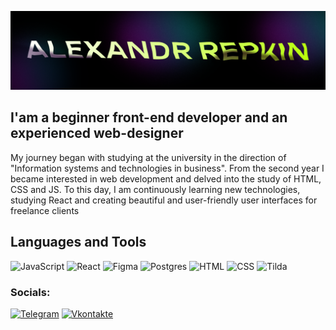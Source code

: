 ![Header](https://github.com/AlexSunchozz/AlexSunchozz/blob/a697309d40bb1a3bccbe6353f34544aa72fb6b26/assets/Frame%2011.png)

## I'am a beginner front-end developer and an experienced web-designer

My journey began with studying at the university in the direction of "Information systems and technologies in business". From the second year I became interested in web development and delved into the study of HTML, CSS and JS. To this day, I am continuously learning new technologies, studying React and creating beautiful and user-friendly user interfaces for freelance clients

## Languages and Tools
![JavaScript](https://img.shields.io/badge/-JavaScript-090909?style=for-the-badge&logo=JavaScript&logoColor=E9D54D)
![React](https://img.shields.io/badge/-React-090909?style=for-the-badge&logo=REACT&logoColor=ReactJs)
![Figma](https://img.shields.io/badge/-Figma-090909?style=for-the-badge&logo=Figma&logoColor=01db72)
![Postgres](https://img.shields.io/badge/-Postgres-090909?style=for-the-badge&logo=PostgreSQL&logoColor=2c5d8a)
![HTML](https://img.shields.io/badge/-Html-090909?style=for-the-badge&logo=html)
![CSS](https://img.shields.io/badge/-CSS-090909?style=for-the-badge&logo=CSS)
![Tilda](https://img.shields.io/badge/-Tilda-090909?style=for-the-badge&logo=Tilda)


### Socials:
[![Telegram](https://img.shields.io/badge/-Telegram-090909?style=for-the-badge&logo=telegram&logoColor=27A0D9)](https://t.me/Sunchozzz)
[![Vkontakte](https://img.shields.io/badge/-Vkontakte-090909?style=for-the-badge&logo=Vk&logoColor=4F7DB3)](https://vk.com/sunchoz)

